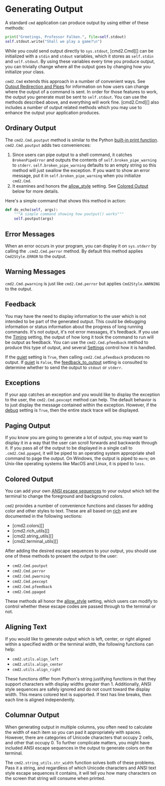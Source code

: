 # Generating Output

A standard `cmd` application can produce output by using either of these methods:

```py
print("Greetings, Professor Falken.", file=self.stdout)
self.stdout.write("Shall we play a game?\n")
```

While you could send output directly to `sys.stdout`, [cmd2.Cmd][] can be initialized with a `stdin`
and `stdout` variables, which it stores as `self.stdin` and `self.stdout`. By using these variables
every time you produce output, you can trivially change where all the output goes by changing how
you initialize your class.

`cmd2.Cmd` extends this approach in a number of convenient ways. See
[Output Redirection and Pipes](./redirection.md#output-redirection-and-pipes) for information on how
users can change where the output of a command is sent. In order for those features to work, the
output you generate must be sent to `self.stdout`. You can use the methods described above, and
everything will work fine. [cmd2.Cmd][] also includes a number of output related methods which you
may use to enhance the output your application produces.

## Ordinary Output

The `cmd2.Cmd.poutput` method is similar to the Python
[built-in print function](https://docs.python.org/3/library/functions.html#print).
`cmd2.Cmd.poutput` adds two conveniences:

1. Since users can pipe output to a shell command, it catches `BrokenPipeError` and outputs the
   contents of `self.broken_pipe_warning` to `stderr`. `self.broken_pipe_warning` defaults to an
   empty string so this method will just swallow the exception. If you want to show an error
   message, put it in `self.broken_pipe_warning` when you initialize `cmd2.Cmd`.
2. It examines and honors the [allow_style](./settings.md#allow_style) setting. See
   [Colored Output](#colored-output) below for more details.

Here's a simple command that shows this method in action:

```py
def do_echo(self, args):
    """A simple command showing how poutput() works"""
    self.poutput(args)
```

## Error Messages

When an error occurs in your program, you can display it on `sys.stderr` by calling the
`.cmd2.Cmd.perror` method. By default this method applies `Cmd2Style.ERROR` to the output.

## Warning Messages

`cmd2.Cmd.pwarning` is just like `cmd2.Cmd.perror` but applies `Cmd2Style.WARNING` to the output.

## Feedback

You may have the need to display information to the user which is not intended to be part of the
generated output. This could be debugging information or status information about the progress of
long running commands. It's not output, it's not error messages, it's feedback. If you use the
[Timing](./settings.md#timing) setting, the output of how long it took the command to run will be
output as feedback. You can use the `cmd2.Cmd.pfeedback` method to produce this type of output, and
several [Settings](./settings.md) control how it is handled.

If the [quiet](./settings.md#quiet) setting is `True`, then calling `cmd2.Cmd.pfeedback` produces no
output. If [quiet](./settings.md#quiet) is `False`, the
[feedback_to_output](./settings.md#feedback_to_output) setting is consulted to determine whether to
send the output to `stdout` or `stderr`.

## Exceptions

If your app catches an exception and you would like to display the exception to the user, the
`cmd2.Cmd.pexcept` method can help. The default behavior is to just display the message contained
within the exception. However, if the [debug](./settings.md#debug) setting is `True`, then the
entire stack trace will be displayed.

## Paging Output

If you know you are going to generate a lot of output, you may want to display it in a way that the
user can scroll forwards and backwards through it. If you pass all of the output to be displayed in
a single call to `.cmd2.Cmd.ppaged`, it will be piped to an operating system appropriate shell
command to page the output. On Windows, the output is piped to `more`; on Unix-like operating
systems like MacOS and Linux, it is piped to `less`.

## Colored Output

You can add your own [ANSI escape sequences](https://en.wikipedia.org/wiki/ANSI_escape_code#Colors)
to your output which tell the terminal to change the foreground and background colors.

`cmd2` provides a number of convenience functions and classes for adding color and other styles to
text. These are all based on [rich](https://github.com/Textualize/rich) and are documented in the
following sections:

- [cmd2.colors][]
- [cmd2.rich_utils][]
- [cmd2.string_utils][]
- [cmd2.terminal_utils][]

After adding the desired escape sequences to your output, you should use one of these methods to
present the output to the user:

- `cmd2.Cmd.poutput`
- `cmd2.Cmd.perror`
- `cmd2.Cmd.pwarning`
- `cmd2.Cmd.pexcept`
- `cmd2.Cmd.pfeedback`
- `cmd2.Cmd.ppaged`

These methods all honor the [allow_style](./settings.md#allow_style) setting, which users can modify
to control whether these escape codes are passed through to the terminal or not.

## Aligning Text

If you would like to generate output which is left, center, or right aligned within a specified
width or the terminal width, the following functions can help:

- `cmd2.utils.align_left`
- `cmd2.utils.align_center`
- `cmd2.utils.align_right`

These functions differ from Python's string justifying functions in that they support characters
with display widths greater than 1. Additionally, ANSI style sequences are safely ignored and do not
count toward the display width. This means colored text is supported. If text has line breaks, then
each line is aligned independently.

## Columnar Output

When generating output in multiple columns, you often need to calculate the width of each item so
you can pad it appropriately with spaces. However, there are categories of Unicode characters that
occupy 2 cells, and other that occupy 0. To further complicate matters, you might have included ANSI
escape sequences in the output to generate colors on the terminal.

The `cmd2.string_utils.str_width` function solves both of these problems. Pass it a string, and
regardless of which Unicode characters and ANSI text style escape sequences it contains, it will
tell you how many characters on the screen that string will consume when printed.
